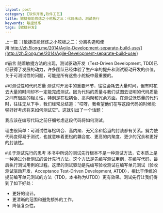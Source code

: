 ```yaml
---
layout: post
category: [软件开发,软件工艺]
title: 敏捷技能修炼之小舵板之三：代码未动，测试先行
keywords: 敏捷修炼
tags: [敏捷开发]
---
```


上一篇：[敏捷技能修炼之小舵板之二：分离构造和使用:http://zh.5long.me/2014/Agile-Development-separate-build-use/](http://zh.5long.me/2014/Agile-Development-separate-build-use/)

#前言
随着敏捷方法的出现，测试驱动开发（Test-Driven Development, TDD)已经获得了发展的动力，许多团队已经体验了生产率的提升和测试驱动开发的价值。关于可测试性的问题，可能是所有这些小舵板中最重要的。

<!--more-->

#可测试性和代码质量
测试时开发中的重要环节，往往会耗去大量时间，但有时花去大量的时间却不一定能完成测试。因为代码的质量与我们试图去证明的代码质量之间有很高的相关性，特别是在松耦合、高内聚和冗余方面。在测试低质量的代码时，往往无从下手，我们经常总结道："哎呀，我希望他们在写这段代码的时候能够好好考虑将来如何测试它"。这就引出了一个话题：

我应该在编写代码之前仔细考虑这段代码将如何测试。

理由很简单：可测试性与松耦合、高内聚、无冗余和恰当的封装都有关系。努力使代码变得易于测试，也就意味着更松的耦合度、更高的内聚度、更少的冗余和更好的封装性。

#关于测试先行的思考
本书中所说的测试先行根本不是一种测试方法，它本质上是一种通过分析测试的设计先行方法。这个方法是先编写测试用例，在编写代码，最后执行测试用例的过程。这里的测试驱动是先编写验收测试在编写单元测试（验收测试驱动开发，Acceptance Test-Driven Development, ATDD），相比于传统的提前编写单元测试的方法（TDD，本书称为UTDD）更有效果。测试先行让我们得到了如下好处：

*  更好的设计。
*  更清晰的范围和避免额外的工作。
*  降低复杂性。

